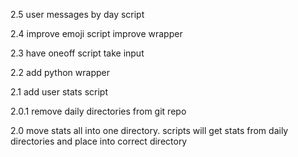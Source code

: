 2.5
user messages by day script

2.4
improve emoji script
improve wrapper

2.3
have oneoff script take input

2.2
add python wrapper

2.1
add user stats script

2.0.1
remove daily directories from git repo

2.0
move stats all into one directory. scripts will get stats from daily directories and place into correct directory
